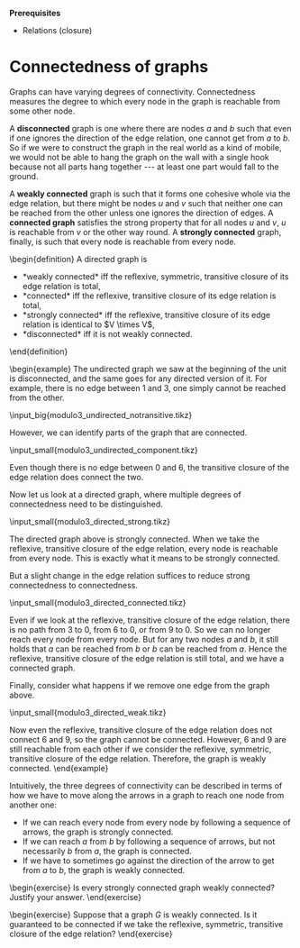 **Prerequisites**

- Relations (closure)

# Connectedness of graphs

Graphs can have varying degrees of connectivity.
Connectedness measures the degree to which every node in the graph is reachable from some other node.

A **disconnected** graph is one where there are nodes $a$ and $b$ such that even if one ignores the direction of the edge relation, one cannot get from $a$ to $b$.
So if we were to construct the graph in the real world as a kind of mobile, we would not be able to hang the graph on the wall with a single hook because not all parts hang together --- at least one part would fall to the ground.

A **weakly connected** graph is such that it forms one cohesive whole via the edge relation, but there might be nodes $u$ and $v$ such that neither one can be reached from the other unless one ignores the direction of edges.
A **connected graph** satisfies the strong property that for all nodes $u$ and $v$, $u$ is reachable from $v$ or the other way round.
A **strongly connected** graph, finally, is such that every node is reachable from every node.

\begin{definition}
A directed graph is
<ul>
<li>*weakly connected* iff the reflexive, symmetric, transitive closure of its edge relation is total,</li>
<li>*connected* iff the reflexive, transitive closure of its edge relation is total,</li>
<li>*strongly connected* iff the reflexive, transitive closure of its edge relation is identical to $V \times V$,</li>
<li>*disconnected* iff it is not weakly connected.</li>
</ul>
\end{definition}

\begin{example}
The undirected graph we saw at the beginning of the unit is disconnected, and the same goes for any directed version of it.
For example, there is no edge between $1$ and $3$, one simply cannot be reached from the other.

\input_big{modulo3_undirected_notransitive.tikz}

However, we can identify parts of the graph that are connected.

\input_small{modulo3_undirected_component.tikz}

Even though there is no edge between $0$ and $6$, the transitive closure of the edge relation does connect the two.

Now let us look at a directed graph, where multiple degrees of connectedness need to be distinguished.

\input_small{modulo3_directed_strong.tikz}

The directed graph above is strongly connected.
When we take the reflexive, transitive closure of the edge relation, every node is reachable from every node.
This is exactly what it means to be strongly connected.

But a slight change in the edge relation suffices to reduce strong connectedness to connectedness.

\input_small{modulo3_directed_connected.tikz}

Even if we look at the reflexive, transitive closure of the edge relation, there is no path from $3$ to $0$, from $6$ to $0$, or from $9$ to $0$.
So we can no longer reach every node from every node.
But for any two nodes $a$ and $b$, it still holds that $a$ can be reached from $b$ or $b$ can be reached from $a$.
Hence the reflexive, transitive closure of the edge relation is still total, and we have a connected graph.

Finally, consider what happens if we remove one edge from the graph above.

\input_small{modulo3_directed_weak.tikz}

Now even the reflexive, transitive closure of the edge relation does not connect $6$ and $9$, so the graph cannot be connected.
However, $6$ and $9$ are still reachable from each other if we consider the reflexive, symmetric, transitive closure of the edge relation.
Therefore, the graph is weakly connected.
\end{example}

Intuitively, the three degrees of connectivity can be described in terms of how we have to move along the arrows in a graph to reach one node from another one:

- If we can reach every node from every node by following a sequence of arrows, the graph is strongly connected.
- If we can reach $a$ from $b$ by following a sequence of arrows, but not necessarily $b$ from $a$, the graph is connected.
- If we have to sometimes go against the direction of the arrow to get from $a$ to $b$, the graph is weakly connected.

\begin{exercise}
Is every strongly connected graph weakly connected?
Justify your answer.
\end{exercise}

\begin{exercise}
Suppose that a graph $G$ is weakly connected.
Is it guaranteed to be connected if we take the reflexive, symmetric, transitive closure of the edge relation?
\end{exercise}
